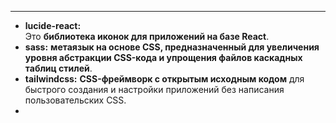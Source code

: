 
___
- **lucide-react:**
Это **библиотека иконок для приложений на базе React**.
- **sass:**
**метаязык на основе CSS, предназначенный для увеличения уровня абстракции CSS-кода и упрощения файлов каскадных таблиц стилей**.
- **tailwindcss:**
**CSS-фреймворк с открытым исходным кодом** для быстрого создания и настройки приложений без написания пользовательских CSS.
- 